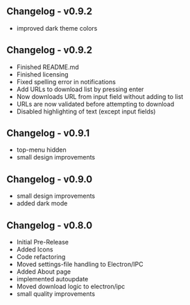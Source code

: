## Changelog - v0.9.2

- improved dark theme colors


## Changelog - v0.9.2

- Finished README.md
- Finished licensing
- Fixed spelling error in notifications
- Add URLs to download list by pressing enter
- Now downloads URL from input field without adding to list
- URLs are now validated before attempting to download
- Disabled highlighting of text (except input fields)

## Changelog - v0.9.1

- top-menu hidden
- small design improvements


## Changelog - v0.9.0

- small design improvements
- added dark mode


## Changelog - v0.8.0

- Initial Pre-Release
- Added Icons
- Code refactoring
- Moved settings-file handling to Electron/IPC
- Added About page
- implemented autoupdate
- Moved download logic to electron/ipc
- small quality improvements